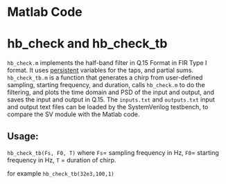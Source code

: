 # Matlab Code

# hb_check and hb_check_tb

`hb_check.m` implements the half-band filter in Q.15 Format in FIR Type I format.  It uses [persistent](https://www.mathworks.com/help/matlab/ref/persistent.html) variables for the taps, and partial sums.  
`hb_check_tb.m` is a function that generates a chirp from user-defined sampling, starting frequency, and duration, calls `hb_check.m` to do the filtering, and plots the time domain and PSD of the input and output, and saves the input and output in Q.15.  The `inputs.txt` and `outputs.txt` input and output text files can be loaded by the SystemVerilog testbench, to compare the SV module with the Matlab code.  
## Usage:

`hb_check_tb(Fs, F0, T)` 
where `Fs`= sampling frequency in Hz, `F0`= starting frequency in Hz, `T` = duration of chirp.

for example `hb_check_tb(32e3,100,1)`

